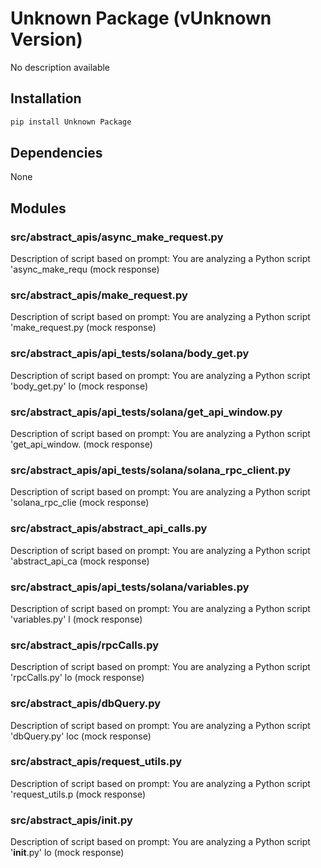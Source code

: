 # Unknown Package (vUnknown Version)

No description available

## Installation

```bash
pip install Unknown Package
```

## Dependencies

None

## Modules

### src/abstract_apis/async_make_request.py

Description of script based on prompt: You are analyzing a Python script 'async_make_requ (mock response)

### src/abstract_apis/make_request.py

Description of script based on prompt: You are analyzing a Python script 'make_request.py (mock response)

### src/abstract_apis/api_tests/solana/body_get.py

Description of script based on prompt: You are analyzing a Python script 'body_get.py' lo (mock response)

### src/abstract_apis/api_tests/solana/get_api_window.py

Description of script based on prompt: You are analyzing a Python script 'get_api_window. (mock response)

### src/abstract_apis/api_tests/solana/solana_rpc_client.py

Description of script based on prompt: You are analyzing a Python script 'solana_rpc_clie (mock response)

### src/abstract_apis/abstract_api_calls.py

Description of script based on prompt: You are analyzing a Python script 'abstract_api_ca (mock response)

### src/abstract_apis/api_tests/solana/variables.py

Description of script based on prompt: You are analyzing a Python script 'variables.py' l (mock response)

### src/abstract_apis/rpcCalls.py

Description of script based on prompt: You are analyzing a Python script 'rpcCalls.py' lo (mock response)

### src/abstract_apis/dbQuery.py

Description of script based on prompt: You are analyzing a Python script 'dbQuery.py' loc (mock response)

### src/abstract_apis/request_utils.py

Description of script based on prompt: You are analyzing a Python script 'request_utils.p (mock response)

### src/abstract_apis/__init__.py

Description of script based on prompt: You are analyzing a Python script '__init__.py' lo (mock response)

